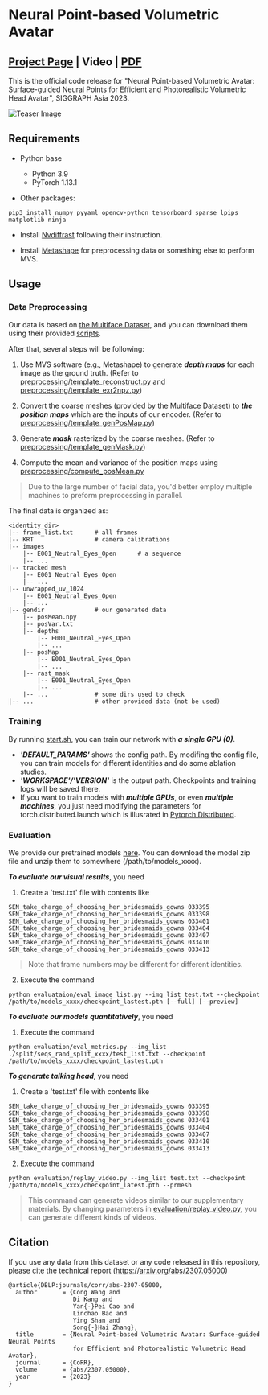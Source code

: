 # Neural Point-based Volumetric Avatar

## [Project Page](https://conallwang.github.io/npva.github.io/) | Video | [PDF](https://dl.acm.org/doi/pdf/10.1145/3610548.3618204)

This is the official code release for "Neural Point-based Volumetric Avatar: Surface-guided Neural Points for Efficient and Photorealistic Volumetric Head Avatar", SIGGRAPH Asia 2023.

![Teaser Image](./assets/teaser_v5.png)

## Requirements

- Python base
    - Python 3.9
    - PyTorch 1.13.1

- Other packages:
```
pip3 install numpy pyyaml opencv-python tensorboard sparse lpips matplotlib ninja
```

- Install [Nvdiffrast](https://nvlabs.github.io/nvdiffrast/#linux) following their instruction.

- Install [Metashape](https://agisoft.freshdesk.com/support/solutions/articles/31000148930-how-to-install-metashape-stand-alone-python-module) for preprocessing data or something else to perform MVS.

## Usage

### Data Preprocessing

Our data is based on [the Multiface Dataset](https://github.com/facebookresearch/multiface/tree/main), and you can download them using their provided [scripts](https://github.com/facebookresearch/multiface/blob/main/download_dataset.py).

After that, several steps will be following:

1. Use MVS software (e.g., Metashape) to generate ***depth maps*** for each image as the ground truth. (Refer to [preprocessing/template_reconstruct.py](./preprocessing/template_reconstruct.py) and [preprocessing/template_exr2npz.py](./preprocessing/template_exr2npz.py))

2. Convert the coarse meshes (provided by the Multiface Dataset) to ***the position maps*** which are the inputs of our encoder. (Refer to [preprocessing/template_genPosMap.py](./preprocessing/template_genPosMap.py))

3. Generate ***mask*** rasterized by the coarse meshes. (Refer to [preprocessing/template_genMask.py](./preprocessing/template_genMask.py))

4. Compute the mean and variance of the position maps using [preprocessing/compute_posMean.py](./preprocessing/compute_posMean.py)

> Due to the large number of facial data, you'd better employ multiple machines to preform preprocessing in parallel.

The final data is organized as:
```
<identity_dir>
|-- frame_list.txt      # all frames
|-- KRT                 # camera calibrations
|-- images
    |-- E001_Neutral_Eyes_Open      # a sequence
    |-- ...
|-- tracked mesh
    |-- E001_Neutral_Eyes_Open
    |-- ...
|-- unwrapped_uv_1024
    |-- E001_Neutral_Eyes_Open
    |-- ...
|-- gendir              # our generated data
    |-- posMean.npy
    |-- posVar.txt
    |-- depths
        |-- E001_Neutral_Eyes_Open
        |-- ...
    |-- posMap
        |-- E001_Neutral_Eyes_Open
        |-- ...
    |-- rast_mask
        |-- E001_Neutral_Eyes_Open
        |-- ...
    |-- ...             # some dirs used to check
|-- ...                 # other provided data (not be used)
```


### Training

By running [start.sh](./start.sh), you can train our network with ***a single GPU (0)***. 

- ***'DEFAULT_PARAMS'*** shows the config path. By modifing the config file, you can train models for different identities and do some ablation studies.
- ***'WORKSPACE'/'VERSION'*** is the output path. Checkpoints and training logs will be saved there.
- If you want to train models with ***multiple GPUs***, or even ***multiple machines***, you just need modifying the parameters for torch.distributed.launch which is illusrated in [Pytorch Distributed](https://pytorch.org/docs/stable/distributed.html).

### Evaluation

We provide our pretrained models [here](https://drive.google.com/drive/folders/19Ot74JMM3vCrpYCqFJj4PefyBBPL5frj?usp=sharing). You can download the model zip file and unzip them to somewhere (/path/to/models_xxxx).

***To evaluate our visual results***, you need

1. Create a 'test.txt' file with contents like
```
SEN_take_charge_of_choosing_her_bridesmaids_gowns 033395
SEN_take_charge_of_choosing_her_bridesmaids_gowns 033398
SEN_take_charge_of_choosing_her_bridesmaids_gowns 033401
SEN_take_charge_of_choosing_her_bridesmaids_gowns 033404
SEN_take_charge_of_choosing_her_bridesmaids_gowns 033407
SEN_take_charge_of_choosing_her_bridesmaids_gowns 033410
SEN_take_charge_of_choosing_her_bridesmaids_gowns 033413
```
> Note that frame numbers may be different for different identities.
2. Execute the command
```
python evaluataion/eval_image_list.py --img_list test.txt --checkpoint /path/to/models_xxxx/checkpoint_lastest.pth [--full] [--preview]
```

***To evaluate our models quantitatively***, you need

1. Execute the command
```
python evaluation/eval_metrics.py --img_list ./split/seqs_rand_split_xxxx/test_list.txt --checkpoint /path/to/models_xxxx/checkpoint_lastest.pth
```

***To generate talking head***, you need

1. Create a 'test.txt' file with contents like
```
SEN_take_charge_of_choosing_her_bridesmaids_gowns 033395
SEN_take_charge_of_choosing_her_bridesmaids_gowns 033398
SEN_take_charge_of_choosing_her_bridesmaids_gowns 033401
SEN_take_charge_of_choosing_her_bridesmaids_gowns 033404
SEN_take_charge_of_choosing_her_bridesmaids_gowns 033407
SEN_take_charge_of_choosing_her_bridesmaids_gowns 033410
SEN_take_charge_of_choosing_her_bridesmaids_gowns 033413
```

2. Execute the command
```
python evaluation/replay_video.py --img_list test.txt --checkpoint /path/to/models_xxxx/checkpoint_latest.pth --prmesh
```
> This command can generate videos similar to our supplementary materials. By changing parameters in [evaluation/replay_video.py](./evaluation/replay_video.py), you can generate different kinds of videos.

## Citation

If you use any data from this dataset or any code released in this repository, please cite the technical report (https://arxiv.org/abs/2307.05000)

```
@article{DBLP:journals/corr/abs-2307-05000,
  author       = {Cong Wang and
                  Di Kang and
                  Yan{-}Pei Cao and
                  Linchao Bao and
                  Ying Shan and
                  Song{-}Hai Zhang},
  title        = {Neural Point-based Volumetric Avatar: Surface-guided Neural Points
                  for Efficient and Photorealistic Volumetric Head Avatar},
  journal      = {CoRR},
  volume       = {abs/2307.05000},
  year         = {2023}
}
```
